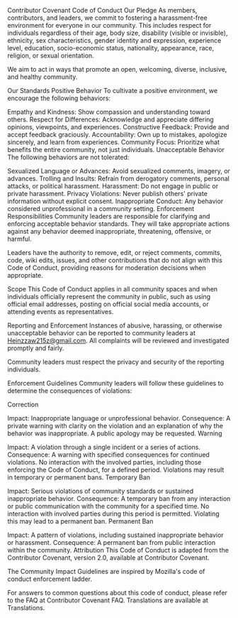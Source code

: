 Contributor Covenant Code of Conduct
Our Pledge
As members, contributors, and leaders, we commit to fostering a harassment-free environment for everyone in our community. This includes respect for individuals regardless of their age, body size, disability (visible or invisible), ethnicity, sex characteristics, gender identity and expression, experience level, education, socio-economic status, nationality, appearance, race, religion, or sexual orientation.

We aim to act in ways that promote an open, welcoming, diverse, inclusive, and healthy community.

Our Standards
Positive Behavior
To cultivate a positive environment, we encourage the following behaviors:

Empathy and Kindness: Show compassion and understanding toward others.
Respect for Differences: Acknowledge and appreciate differing opinions, viewpoints, and experiences.
Constructive Feedback: Provide and accept feedback graciously.
Accountability: Own up to mistakes, apologize sincerely, and learn from experiences.
Community Focus: Prioritize what benefits the entire community, not just individuals.
Unacceptable Behavior
The following behaviors are not tolerated:

Sexualized Language or Advances: Avoid sexualized comments, imagery, or advances.
Trolling and Insults: Refrain from derogatory comments, personal attacks, or political harassment.
Harassment: Do not engage in public or private harassment.
Privacy Violations: Never publish others' private information without explicit consent.
Inappropriate Conduct: Any behavior considered unprofessional in a community setting.
Enforcement Responsibilities
Community leaders are responsible for clarifying and enforcing acceptable behavior standards. They will take appropriate actions against any behavior deemed inappropriate, threatening, offensive, or harmful.

Leaders have the authority to remove, edit, or reject comments, commits, code, wiki edits, issues, and other contributions that do not align with this Code of Conduct, providing reasons for moderation decisions when appropriate.

Scope
This Code of Conduct applies in all community spaces and when individuals officially represent the community in public, such as using official email addresses, posting on official social media accounts, or attending events as representatives.

Reporting and Enforcement
Instances of abusive, harassing, or otherwise unacceptable behavior can be reported to community leaders at Heinzzaw215z@gmail.com. All complaints will be reviewed and investigated promptly and fairly.

Community leaders must respect the privacy and security of the reporting individuals.

Enforcement Guidelines
Community leaders will follow these guidelines to determine the consequences of violations:

Correction

Impact: Inappropriate language or unprofessional behavior.
Consequence: A private warning with clarity on the violation and an explanation of why the behavior was inappropriate. A public apology may be requested.
Warning

Impact: A violation through a single incident or a series of actions.
Consequence: A warning with specified consequences for continued violations. No interaction with the involved parties, including those enforcing the Code of Conduct, for a defined period. Violations may result in temporary or permanent bans.
Temporary Ban

Impact: Serious violations of community standards or sustained inappropriate behavior.
Consequence: A temporary ban from any interaction or public communication with the community for a specified time. No interaction with involved parties during this period is permitted. Violating this may lead to a permanent ban.
Permanent Ban

Impact: A pattern of violations, including sustained inappropriate behavior or harassment.
Consequence: A permanent ban from public interaction within the community.
Attribution
This Code of Conduct is adapted from the Contributor Covenant, version 2.0, available at Contributor Covenant.

The Community Impact Guidelines are inspired by Mozilla's code of conduct enforcement ladder.

For answers to common questions about this code of conduct, please refer to the FAQ at Contributor Covenant FAQ. Translations are available at Translations.
